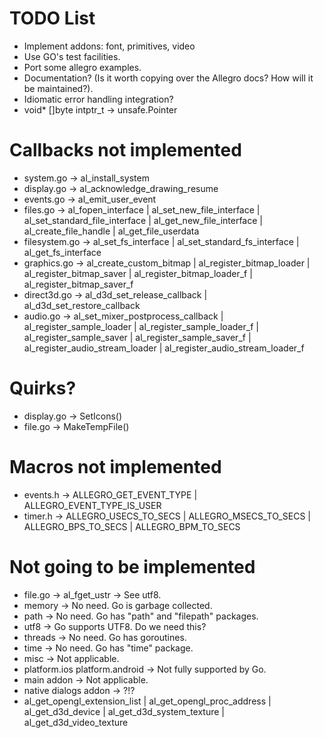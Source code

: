TODO List
=========
* Implement addons: font, primitives, video
* Use GO's test facilities.
* Port some allegro examples.
* Documentation? (Is it worth copying over the Allegro docs? How will it be maintained?).
* Idiomatic error handling integration?
* void* []byte intptr_t -> unsafe.Pointer

Callbacks not implemented
=========================
* system.go -> al_install_system
* display.go -> al_acknowledge_drawing_resume
* events.go -> al_emit_user_event
* files.go -> al_fopen_interface | al_set_new_file_interface | al_set_standard_file_interface | al_get_new_file_interface | al_create_file_handle | al_get_file_userdata
* filesystem.go -> al_set_fs_interface | al_set_standard_fs_interface | al_get_fs_interface
* graphics.go -> al_create_custom_bitmap | al_register_bitmap_loader | al_register_bitmap_saver | al_register_bitmap_loader_f | al_register_bitmap_saver_f
* direct3d.go -> al_d3d_set_release_callback | al_d3d_set_restore_callback
* audio.go -> al_set_mixer_postprocess_callback | al_register_sample_loader | al_register_sample_loader_f | al_register_sample_saver | al_register_sample_saver_f | al_register_audio_stream_loader | al_register_audio_stream_loader_f

Quirks?
=======
* display.go -> SetIcons()
* file.go -> MakeTempFile()

Macros not implemented
======================
* events.h -> ALLEGRO_GET_EVENT_TYPE | ALLEGRO_EVENT_TYPE_IS_USER
* timer.h -> ALLEGRO_USECS_TO_SECS | ALLEGRO_MSECS_TO_SECS | ALLEGRO_BPS_TO_SECS | ALLEGRO_BPM_TO_SECS

Not going to be implemented
===========================
* file.go -> al_fget_ustr -> See utf8.
* memory -> No need. Go is garbage collected.
* path -> No need. Go has "path" and "filepath" packages.
* utf8 -> Go supports UTF8. Do we need this?
* threads -> No need. Go has goroutines.
* time -> No need. Go has "time" package.
* misc -> Not applicable.
* platform.ios platform.android -> Not fully supported by Go.
* main addon -> Not applicable.
* native dialogs addon -> ?!?
* al_get_opengl_extension_list | al_get_opengl_proc_address | al_get_d3d_device | al_get_d3d_system_texture | al_get_d3d_video_texture
